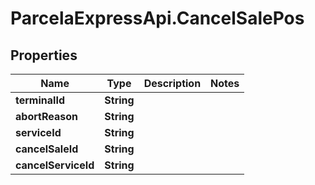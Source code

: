 # ParcelaExpressApi.CancelSalePos

## Properties
Name | Type | Description | Notes
------------ | ------------- | ------------- | -------------
**terminalId** | **String** |  | 
**abortReason** | **String** |  | 
**serviceId** | **String** |  | 
**cancelSaleId** | **String** |  | 
**cancelServiceId** | **String** |  | 
